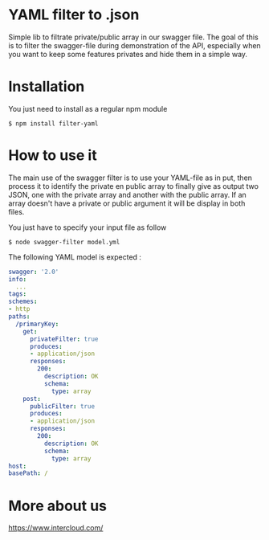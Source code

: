 # YAML filter to .json

Simple lib to filtrate private/public array in our swagger file. The goal of this is to filter the swagger-file during demonstration of the API, especially when you want to keep some features privates and hide them in a simple way.

# Installation

You just need to install as a regular npm module

`$ npm install filter-yaml`


# How to use it

The main use of the swagger filter is to use your YAML-file as in put, then process it to identify the private en public array to finally give as output two JSON, one with the private array and another with the public array. If an array doesn't have a private or public argument it will be display in both files.

You just have to specify your input file as follow 

`$ node swagger-filter model.yml`

The following YAML model is expected :

```YAML
swagger: '2.0'
info:
  ...
tags:
schemes:
- http
paths:
  /primaryKey:
    get:
      privateFilter: true
      produces:
      - application/json
      responses:
        200:
          description: OK
          schema:
            type: array
    post:
      publicFilter: true
      produces:
      - application/json
      responses:
        200:
          description: OK
          schema:
            type: array
host:
basePath: /
```

# More about us

https://www.intercloud.com/